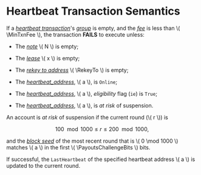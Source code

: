 $$
\newcommand \Fee {\mathrm{fee}}
\newcommand \MinTxnFee {T_{\Fee,\min}}
\newcommand \RekeyTo {\mathrm{RekeyTo}}
\newcommand \Heartbeat {\mathrm{hb}}
\newcommand \PayoutsChallengeBits {\Heartbeat_\mathrm{bits}}
$$

# Heartbeat Transaction Semantics

If a [_heartbeat transaction_](./ledger-txn-heartbeat.md)'s [_group_](./ledger-transactions.md#group)
is empty, and the [_fee_](./ledger-transactions.md#fee) is less than \\( \MinTxnFee \\),
the transaction **FAILS** to execute unless:

- The [_note_](./ledger-transactions.md#note) \\( N \\) is empty;

- The [_lease_](./ledger-transactions.md#lease) \\( x \\) is empty;

- The [_rekey to address_](./ledger-transactions.md#rekey-to) \\( \RekeyTo \\) is
empty;

- The [_heartbeat_address_](./ledger-txn-heartbeat.md#heartbeat-address), \\( a \\),
is `Online`;

- The [_heartbeat_address_](./ledger-txn-heartbeat.md#heartbeat-address), \\( a \\),
_eligibility_ flag (`ie`) is `True`;

- The [_heartbeat_address_](./ledger-txn-heartbeat.md#heartbeat-address), \\( a \\),
is _at risk_ of suspension.

An account is _at risk_ of suspension if the current round (\\( r \\)) is

$$
100\mod1000 \leq r \leq 200\mod1000,
$$

and the [_block seed_](./ledger-block.md#seed) of the most recent round that is
\\( 0 \mod 1000 \\) matches \\( a \\) in the first \\( \PayoutsChallengeBits \\) bits.

If successful, the `LastHeartbeat` of the specified heartbeat address \\( a \\)
is updated to the current round.
